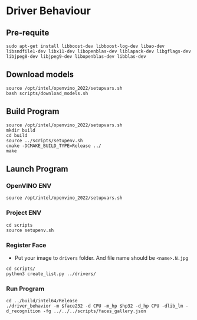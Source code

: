 # Driver Behaviour

## Pre-requite

```shell
sudo apt-get install libboost-dev libboost-log-dev libao-dev libsndfile1-dev libx11-dev libopenblas-dev liblapack-dev libgflags-dev libjpeg8-dev libjpeg9-dev libopenblas-dev libblas-dev
```

## Download models

```shell
source /opt/intel/openvino_2022/setupvars.sh
bash scripts/download_models.sh
```

## Build Program

```shell
source /opt/intel/openvino_2022/setupvars.sh
mkdir build
cd build
source ../scripts/setupenv.sh
cmake -DCMAKE_BUILD_TYPE=Release ../
make
```

## Launch Program

### OpenVINO ENV

```shell
source /opt/intel/openvino_2022/setupvars.sh
```

### Project ENV

```shell
cd scripts
source setupenv.sh
```

### Register Face

* Put your image to `drivers` folder. And file name should be `<name>.N.jpg`

```shell
cd scripts/
python3 create_list.py ../drivers/
```

### Run Program

```shell
cd ../build/intel64/Release
./driver_behavior -m $face232 -d CPU -m_hp $hp32 -d_hp CPU -dlib_lm -d_recognition -fg ../../../scripts/faces_gallery.json
```

